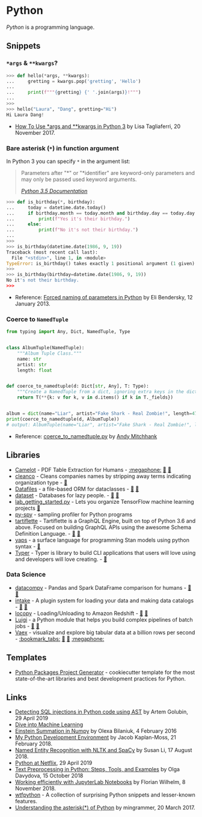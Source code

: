 # Python

<dfn>Python</dfn> is a programming language.

## Snippets

### `*args` & `**kwargs`?

```python
>>> def hello(*args, **kwargs):
...     gretting = kwargs.pop('gretting', 'Hello')
...
...     print(f"""{gretting} {' '.join(args)}!""")
...
>>>
>>> hello("Laura", "Dang", gretting="Hi")
Hi Laura Dang!
```

*   [How To Use \*args and \*\*kwargs in Python 3](https://www.digitalocean.com/community/tutorials/how-to-use-args-and-kwargs-in-python-3) by Lisa Tagliaferri, 20 November 2017.

### Bare asterisk (`*`) in function argument

In Python 3 you can specify `*` in the argument list:

> Parameters after "\*" or "\*identifier" are keyword-only parameters and may only be passed used keyword arguments.
>
> <cite><a href="https://docs.python.org/3.5/reference/compound_stmts.html#function-definitions">Python 3.5 Documentation</a></cite>

```python
>>> def is_birthday(*, birthday):
...     today = datetime.date.today()
...     if birthday.month == today.month and birthday.day == today.day:
...         print(f"Yes it's their birthday.")
...     else:
...         print(f"No it's not their birthday.")
...
>>>
>>> is_birthday(datetime.date(1986, 9, 19))
Traceback (most recent call last):
  File "<stdin>", line 1, in <module>
TypeError: is_birthday() takes exactly 1 positional argument (1 given)
>>>
>>> is_birthday(birthday=datetime.date(1986, 9, 19))
No it's not their birthday.
>>>
```

*   Reference: [Forced naming of parameters in Python](https://stackoverflow.com/a/14298976) by Eli Bendersky, 12 January 2013.

### Coerce to `NamedTuple`

```python
from typing import Any, Dict, NamedTuple, Type


class AlbumTuple(NamedTuple):
    """Album Tuple Class."""
    name: str
    artist: str
    length: float


def coerce_to_namedtuple(d: Dict[str, Any], T: Type):
    """Create a NamedTuple from a dict, ignoring extra keys in the dict"""
    return T(**{k: v for k, v in d.items() if k in T._fields})


album = dict(name="Liar", artist="Fake Shark - Real Zombie!", length=47.15)
print(coerce_to_namedtuple(d, AlbumTuple))
# output: AlbumTuple(name="Liar", artist="Fake Shark - Real Zombie!", length=47.15)
```

*   Reference: [coerce\_to\_namedtuple.py](https://gist.github.com/andymitchhank/7677786e1d49eda7f6b70002e74915f7) by [Andy Mitchhank](https://andymitchhank.com/)

## Libraries

*   [Camelot](https://camelot-py.readthedocs.io/en/master/) - PDF Table Extraction for Humans - [:megaphone:](https://blog.socialcops.com/technology/engineering/camelot-python-library-pdf-data/ "Announcing Camelot, a Python Library to Extract Tabular Data from PDFs") [:octopus:](https://github.com/socialcopsdev/camelot/ "Camelot on GitHub") [:snake:](https://pypi.org/project/camelot-py/ "Camelot on PyPi")
*   [cleanco](https://github.com/psolin/cleanco) - Cleans companies names by stripping away terms indicating organization type - [:snake:](https://pypi.org/project/cleanco/ "cleanco on PyPi")
*   [Datafiles](https://datafiles.readthedocs.io/) - a file-based ORM for dataclasses - [:octopus:](https://github.com/jacebrowning/datafiles "datafiles on GitHub") [:snake:](https://pypi.org/project/datafiles/ "datafiles on PyPi")
*   [dataset](https://dataset.readthedocs.io/en/latest/index.html) - Databases for lazy people. - [:octopus:](https://github.com/pudo/dataset "dataset on GitHub")
    [:snake:](https://pypi.org/project/dataset/ "dataset on PyPi")
*   [lab\_getting\_started.py](http://blog.varunajayasiri.com/ml/lab/lab_getting_started.html) - Lets you organize TensorFlow machine learning projects
    [:snake:](https://pypi.org/project/yaps/ "yaps on PyPi")
*   [py-spy](https://github.com/benfred/py-spy) - sampling profiler for Python programs
*   [tartiflette](https://tartiflette.io/) - Tartiflette is a GraphQL Engine, built on top of Python 3.6 and above. Focused on building GraphQL APIs using the awesome Schema Definition Language. - [:octopus:](https://github.com/dailymotion/tartiflette "tartiflette on GitHub") [:snake:](https://pypi.org/project/tartiflette/ "tartiflette on PyPi")
*   [yaps](https://ibm.github.io/yaps/) - a surface language for programming Stan models using python syntax - [:octopus:](https://github.com/ibm/yaps "yaps on GitHub")
*   [Typer](https://typer.tiangolo.com/) - Typer is library to build CLI applications that users will love using and developers will love creating. - [:octopus:](https://github.com/tiangolo/typer "Typer on GitHub")

### Data Science

*   [datacompy](https://capitalone.github.io/datacompy/) - Pandas and Spark DataFrame comparison for humans - [:octopus:](https://github.com/capitalone/datacompy "datacompy on GitHub")  [:snake:](https://pypi.org/project/datacompy' "datacompy on PyPi")
*   [intake](https://intake.readthedocs.io/en/latest/index.html) - A plugin system for loading your data and making data catalogs - [:octopus:](https://github.com/ContinuumIO/intake "intake") [:snake:](https://pypi.org/project/intake' "intake on PyPi")
*   [locopy](https://capitalone.github.io/Data-Load-and-Copy-using-Python/) - Loading/Unloading to Amazon Redshift - [:octopus:](https://github.com/capitalone/Data-Load-and-Copy-using-Python "locopy on GitHub") [:snake:](https://pypi.org/project/locopy' "locopy on PyPi")
*   [Luigi](https://luigi.readthedocs.io/en/stable/) - a Python module that helps you build complex pipelines of batch jobs - [:octopus:](https://github.com/spotify/luigi "Luigi on GitHub") [:snake:](https://pypi.org/project/luigi/' "Luigi on PyPi")
*   [Vaex](https://vaex.io/) - visualize and explore big tabular data at a billion rows per second - [:bookmark\_tabs:](https://docs.vaex.io/en/latest/ "Vaex documentation") [:octopus:](https://github.com/vaexio/vaex/ "Vaex on GitHub") [:snake:](https://pypi.org/project/vaex/ "Vaex on PyPi") [:megaphone:](https://towardsdatascience.com/vaex-a-dataframe-with-super-strings-789b92e8d861 "Vaex: A DataFrame with super strings by Maarten Breddels")

## Templates

*   [Python Packages Project Generator](https://github.com/TezRomacH/python-package-template) - cookiecutter template for the most state-of-the-art libraries and best development practices for Python.

## Links

*   [Detecting SQL injections in Python code using AST](https://rushter.com/blog/detecting-sql-injections-in-python/) by Artem Golubin, 29 April 2019
*   [Dive into Machine Learning](https://akashgupta299.gitbooks.io/dive-into-ml/content/)
*   [Einstein Summation in Numpy](https://obilaniu6266h16.wordpress.com/2016/02/04/einstein-summation-in-numpy/) by Olexa Bilaniuk, 4 February 2016
*   [My Python Development Environment](https://jacobian.org/2018/feb/21/python-environment-2018/) by Jacob Kaplan-Moss, 21 February 2018.
*   [Named Entity Recognition with NLTK and SpaCy](https://towardsdatascience.com/named-entity-recognition-with-nltk-and-spacy-8c4a7d88e7da) by Susan Li, 17 August 2018.
*   [Python at Netflix](https://medium.com/netflix-techblog/python-at-netflix-bba45dae649e), 29 April 2019
*   [Text Preprocessing in Python: Steps, Tools, and Examples](https://medium.com/@datamonsters/text-preprocessing-in-python-steps-tools-and-examples-bf025f872908) by Olga Davydova, 15 October 2018
*   [Working efficiently with JupyterLab Notebooks](https://florianwilhelm.info/2018/11/working_efficiently_with_jupyter_lab/) by Florian Wilhelm, 8 November 2018.
*   [wtfpython](https://github.com/satwikkansal/wtfpython) - A collection of surprising Python snippets and lesser-known features.
*   [Understanding the asterisk(\*) of Python](https://medium.com/understand-the-python/understanding-the-asterisk-of-python-8b9daaa4a558) by mingrammer, 20 March 2017.
